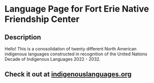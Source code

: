 <h1>Language Page for Fort Erie Native Friendship Center</h1>

<h2>Description</h2>

Hello! This is a conosolidation of twenty different North American indigenous languages constructed in recognition of the United Nations Decade of Indigenous Languages 2022 - 2032.

<h2>Check it out at <a target="_blank" href="https://indigenouslanguages.org">indigenouslanguages.org</a></h2>
